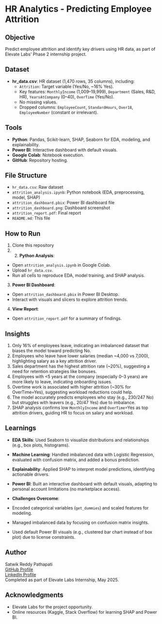 # HR Analytics - Predicting Employee Attrition

## Objective
Predict employee attrition and identify key drivers using HR data, as part of Elevate Labs' Phase 2 internship project.

## Dataset
- **hr_data.csv**: HR dataset (1,470 rows, 35 columns), including:
  - `Attrition`: Target variable (Yes/No, ~16% Yes).
  - Key features: `MonthlyIncome` (1,009–19,999), `Department` (Sales, R&D, HR), `YearsAtCompany` (0–40), `OverTime` (Yes/No).
  - No missing values.
  - Dropped columns: `EmployeeCount`, `StandardHours`, `Over18`, `EmployeeNumber` (constant or irrelevant).

## Tools
- **Python**: Pandas, Scikit-learn, SHAP, Seaborn for EDA, modeling, and explainability.
- **Power BI**: Interactive dashboard with default visuals.
- **Google Colab**: Notebook execution.
- **GitHub**: Repository hosting.


## File Structure
- `hr_data.csv`: Raw dataset
- `attrition_analysis.ipynb`: Python notebook (EDA, preprocessing, model, SHAP)
- `attrition_dashboard.pbix`: Power BI dashboard file
- `attrition_dashboard.png`: Dashboard screenshot
- `attrition_report.pdf`: Final report
- `README.md`: This file

## How to Run
1. Clone this repository
2. 2. **Python Analysis**:
- Open `attrition_analysis.ipynb` in Google Colab.
- Upload `hr_data.csv`.
- Run all cells to reproduce EDA, model training, and SHAP analysis.
3. **Power BI Dashboard**:
- Open `attrition_dashboard.pbix` in Power BI Desktop.
- Interact with visuals and slicers to explore attrition trends.
4. **View Report**:
- Open `attrition_report.pdf` for a summary of findings.

## Insights
1. Only 16% of employees leave, indicating an imbalanced dataset that biases the model toward predicting No.
2. Employees who leave have lower salaries (median ~4,000 vs 7,000), highlighting salary as a key attrition driver.
3. Sales department has the highest attrition rate (~20%), suggesting a need for retention strategies like bonuses.
4. Employees with <5 years at the company (especially 0–3 years) are more likely to leave, indicating onboarding issues.
5. Overtime work is associated with higher attrition (~30% for OverTime=Yes), suggesting workload reductions could help.
6. The model accurately predicts employees who stay (e.g., 230/247 No) but struggles with leavers (e.g., 20/47 Yes) due to imbalance.
7. SHAP analysis confirms low `MonthlyIncome` and `OverTime`=Yes as top attrition drivers, guiding HR to focus on salary and workload.

## Learnings
- **EDA Skills**: Used Seaborn to visualize distributions and relationships (e.g., box plots, histograms).
- **Machine Learning**: Handled imbalanced data with Logistic Regression, evaluated with confusion matrix, and added a bonus prediction.
- **Explainability**: Applied SHAP to interpret model predictions, identifying actionable drivers.
- **Power BI**: Built an interactive dashboard with default visuals, adapting to personal account limitations (no marketplace access).

- **Challenges Overcome**:
- Encoded categorical variables (`get_dummies`) and scaled features for modeling.
- Managed imbalanced data by focusing on confusion matrix insights.
- Used default Power BI visuals (e.g., clustered bar chart instead of box plot) due to license constraints.

## Author
Satwik Reddy Pathapati  
[GitHub Profile](https://github.com/SatwikReddyP08)  
[LinkedIn Profile](http://www.linkedin.com/in/pathapati-satwik-reddy)  
Completed as part of Elevate Labs Internship, May 2025.

## Acknowledgments
- Elevate Labs for the project opportunity.
- Online resources (Kaggle, Stack Overflow) for learning SHAP and Power BI.
